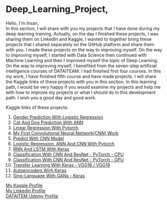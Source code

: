 # Deep_Learning_Project,

Hello, I'm ihsan,<br>
In this section, I will share with you my projects that I have done during my deep learning training. Actually, on the day I finished these projects, I was sharing them on LinkedIn and Kaggle, I wanted to together bring these projects that I shared separately on the GitHub platform and share them with you. I made these projects on the way to improving myself. On the way to improving myself, I started with Data Science then continued with Machine Learning and then I improved myself the topic of Deep Learning. On the way to improving myself, I benefited from the seven-step artificial intelligence courses of DATAITEAM. I had finished first four courses. In this my work, I have finished fifth course and have made projects. I will share the Kaggle links of these projects with you in this section. In this learning path, I would be very happy if you would examine my projects and help me with how to improve my projects or what I should do in this development path. I wish you a good day and good work.

Kaggle links of these projects:

1. [Gender Prediction With Logistic Regression](https://www.kaggle.com/code/ihsncnkz/gender-prediction-with-logistic-regression)
2. [Cat And Dog Prediction With ANN](https://www.kaggle.com/code/ihsncnkz/cat-and-dog-prediction-with-ann)
3. [Linear Regression With Pytorch](https://www.kaggle.com/code/ihsncnkz/linear-regression-with-pytorch)
4. [My First Convolutional Neural Network(CNN) Work](https://www.kaggle.com/code/ihsncnkz/my-first-convolutional-neural-network-cnn-work)
5. [Predict With CNN Model](https://www.kaggle.com/code/ihsncnkz/predict-with-cnn-model)
6. [Logistic Regression, ANN And CNN With Pytorch](https://www.kaggle.com/code/ihsncnkz/logistic-regression-ann-and-cnn-with-pytorch)
7. [RNN And LSTM With Keras](https://www.kaggle.com/code/ihsncnkz/rnn-and-lstm-with-keras)
8. [Classification With CNN And ResNet - PyTorch - CPU](https://www.kaggle.com/code/ihsncnkz/classification-with-cnn-and-resnet-pytorch-cpu)
9. [Classification With CNN And ResNet - PyTorch - GPU](https://www.kaggle.com/code/ihsncnkz/classification-with-cnn-and-resnet-pytorch-gpu)
10. [Transfer Learning With Keras - VGG16 / VGG19](https://www.kaggle.com/code/ihsncnkz/transfer-learning-with-keras-vgg16-vgg19)
11. [Autoencoders Wirh Keras](https://www.kaggle.com/code/ihsncnkz/autoencoders-wirh-keras)
12. [Sing-Language With GANs - Keras](https://www.kaggle.com/code/ihsncnkz/sing-language-with-gans-keras)

[My Kaggle Profile](https://www.kaggle.com/ihsncnkz) <br>
[My Linkedin Profile](https://www.linkedin.com/in/ihsan-cenk%C4%B1z-b070a7154/) <br>
[DATAITEM Udemy Profile](https://www.udemy.com/user/datai-team/)
